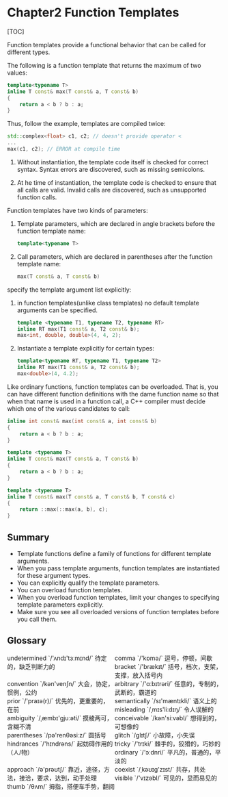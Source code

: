 # Chapter2 Function Templates

[TOC]



Function templates provide a functional behavior that can be called for different types.

The following is a function template that returns the maximum of two values:

```c++
template<typename T>
inline T const& max(T const& a, T const& b)
{
    return a < b ? b : a;
}
```

Thus, follow the example, templates are compiled twice:

```c++
std::complex<float> c1, c2; // doesn't provide operator <
...
max(c1, c2); // ERROR at compile time
```

1. Without instantiation, the template code itself is checked for correct syntax. Syntax errors are discovered, such as missing semicolons.

2. At he time of instantiation, the template code is checked to ensure that all calls are valid. Invalid calls are discovered, such as unsupported function calls.

Function templates have two kinds of parameters:

1. Template parameters, which are declared in angle brackets before the function template name:

   ```c++
   template<typename T>
   ```

2. Call parameters, which are declared in parentheses after the function template name:

   ```c++
   max(T const& a, T const& b)
   ```

specify the template argument list explicitly:

1. in function templates(unlike class templates) no default template arguments can be specified.

   ```c++
   template <typename T1, typename T2, typename RT>
   inline RT max(T1 const& a, T2 const& b);
   max<int, double, double>(4, 4, 2);
   ```

2. Instantiate a template explicitly for certain types:

   ```c++
   template<typename RT, typename T1, typename T2>
   inline RT max(T1 const& a, T2 const& b);
   max<double>(4, 4.2);
   ```

Like ordinary functions, function templates can be overloaded. That is, you can have different function definitions with the dame function name so that when that name is used in a function call, a C++ compiler must decide which one of the various candidates to call:

```c++
inline int const& max(int const& a, int const& b)
{
    return a < b ? b : a;
}

template <typename T>
inline T const& max(T const& a, T const& b)
{
    return a < b ? b : a;
}

template <typename T>
inline T const& max(T const& a, T const& b, T const& c)
{
    return ::max(::max(a, b), c);
}
```



## Summary

- Template functions define a family of functions for different template arguments.
- When you pass template arguments, function templates are instantiated for these argument types.
- You can explicitly qualify the template parameters.
- You can overload function templates.
- When you overload function templates, limit your changes to specifying template parameters explicitly.
- Make sure you see all overloaded versions of function templates before you call them.



## Glossary

<div style="width: 50%; float:left;">undetermined `/'ʌndɪ'tɜːmɪnd/` 待定的，缺乏判断力的</div>
<div style="width: 50%; float:left;">comma `/'kɒmə/` 逗号，停顿，间歇</div>
<div style="width: 50%; float:left;">bracket `/'brækɪt/` 括号，档次，支架，支撑，放入括号内</div>
<div style="width: 50%; float:left;">convention `/kən'venʃn/` 大会，协定，惯例，公约</div>
<div style="width: 50%; float:left;">arbitrary `/'ɑːbɪtrəri/` 任意的，专制的，武断的，霸道的</div>
<div style="width: 50%; float:left;">prior `/'praɪə(r)/` 优先的，更重要的，在前</div>
<div style="width: 50%; float:left;">semantically `/sɪ'mæntɪkli/` 语义上的</div>
<div style="width: 50%; float:left;">misleading `/ˌmɪs'liːdɪŋ/` 令人误解的</div>
<div style="width: 50%; float:left;">ambiguity `/ˌæmbɪ'ɡjuːəti/` 摸棱两可，含糊不清</div>
<div style="width: 50%; float:left;">conceivable `/kən'siːvəbl/` 想得到的，可想像的</div>
<div style="width: 50%; float:left;">parentheses `/pə'renθəsiːz/` 圆括号</div>
<div style="width: 50%; float:left;">glitch `/ɡlɪtʃ/` 小故障，小失误</div>
<div style="width: 50%; float:left;">hindrances `/'hɪndrəns/` 起妨碍作用的（人/物）</div>
<div style="width: 50%; float:left;">tricky `/'trɪki/` 棘手的，狡猾的，巧妙的</div>
<div style="width: 50%; float:left;">ordinary `/'ɔːdnri/` 平凡的，普通的，平淡的</div>
<div style="width: 50%; float:left;">approach `/ə'prəʊtʃ/` 靠近，途径，方法，接洽，要求，达到，动手处理</div>
<div style="width: 50%; float:left;">coexist `/ˌkəʊɪɡ'zɪst/` 共存，共处</div>
<div style="width: 50%; float:left;">visible `/'vɪzəbl/` 可见的，显而易见的</div>
<div style="width: 50%; float:left;">thumb `/θʌm/` 拇指，搭便车手势，翻阅</div>